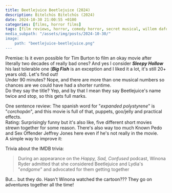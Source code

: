 ```yaml
---
title: Beetlejuice Beetlejuice (2024)
description: Bitelchús Bitelchús (2024)
date: 2024-10-30 21:00:55 +0100
categories: [films, horror films]
tags: [film reviews, horror, comedy horror, secret musical, willem dafoe's cinematic universe, vhs nostalgia, spooktober 2024, they say the title]
media_subpath: "/assets/img/posts/2024-10-30/"
image:
    path: "beetlejuice-beetlejuice.png"
---
```

<span class="reviewsection">Premise:</span> Is it even possible for Tim Burton to film an okay movie after literally two decades of really bad ones? And yes I consider ***Sleepy Hollow*** his last tolerable one (***Big Fish*** is an exception and I liked it a lot, it's still 20+ years old). Let's find out!<br/>
<span class="reviewsection">Under 90 minutes?</span> Nope, and there are more than one musical numbers so chances are we could have had a shorter runtime.<br/>
<span class="reviewsection">Do they say the title?</span> Yep, and by that I mean they say Beetlejuice's name twice and stop, so this gets full marks.

<span class="reviewsection">One sentence review:</span> The spanish word for "*expanded polystyrene*" is "*corchopán*", and this movie is full of that, puppets, goo/jelly and practical effects.<br/>
<span class="reviewsection">Rating:</span> Surprisingly funny but it's also like, five different short movies strewn together for some reason. There's also way too much Known Pedo and Sex Offender Jeffrey Jones here even if he's not really in the movie.<br/>
<span class="reviewsection">A simple way to improve it:</span>

<span class="reviewsection">Trivia about the IMDB trivia:</span>
> During an appearance on the *Happy, Sad, Confused* podcast, Winona Ryder admitted that she considered Beetlejuice and Lydia's "*endgame*" and advocated for them getting together

But... but they do. Hasn't Winona watched the cartoon??? They go on adventures together all the time!